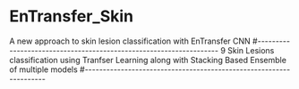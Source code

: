 # EnTransfer_Skin
A new approach to skin lesion classification with EnTransfer CNN
#-------------------------------------------------------------------
9 Skin Lesions classification using Tranfser Learning along with Stacking Based Ensemble of multiple models
#-------------------------------------------------------------------
